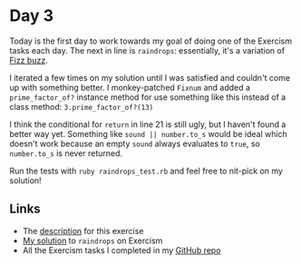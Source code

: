 # Day 3

Today is the first day to work towards my goal of doing one of the Exercism tasks each day. The next in line is `raindrops`: essentially, it's a variation of [Fizz buzz](http://en.wikipedia.org/wiki/Fizz_buzz).

I iterated a few times on my solution until I was satisfied and couldn't come up with something better. I monkey-patched `Fixnum` and added a `prime_factor_of?` instance method for use something like this instead of a class method: `3.prime_factor_of?(13)`

I think the conditional for `return` in line 21 is still ugly, but I haven't found a better way yet. Something like `sound || number.to_s` would be ideal which doesn't work because an empty `sound` always evaluates to `true`, so `number.to_s` is never returned.

Run the tests with `ruby raindrops_test.rb` and feel free to nit-pick on my solution!

## Links

* The [description](https://github.com/lenn4rd/exercism/blob/master/ruby/raindrops/README.md) for this exercise
* [My solution](http://exercism.io/submissions/add604623a654db38cc79fd05ca9fb5b) to `raindrops` on Exercism
* All the Exercism tasks I completed in my [GitHub repo](https://github.com/lenn4rd/exercism)